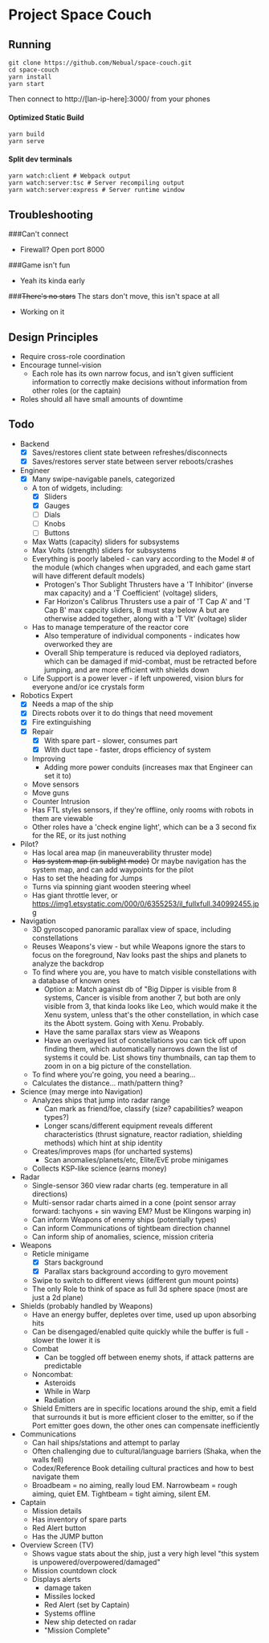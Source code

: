 # Project Space Couch

## Running

```
git clone https://github.com/Nebual/space-couch.git
cd space-couch
yarn install
yarn start
```
Then connect to http://[lan-ip-here]:3000/ from your phones

#### Optimized Static Build
```
yarn build
yarn serve
```

#### Split dev terminals
```
yarn watch:client # Webpack output
yarn watch:server:tsc # Server recompiling output
yarn watch:server:express # Server runtime window
```

## Troubleshooting

###Can't connect
* Firewall? Open port 8000

###Game isn't fun
* Yeah its kinda early

###~~There's no stars~~ The stars don't move, this isn't space at all
* Working on it

## Design Principles
* Require cross-role coordination
* Encourage tunnel-vision
  * Each role has its own narrow focus, and isn't given sufficient information to 
  correctly make decisions without information from other roles (or the captain)
* Roles should all have small amounts of downtime

## Todo
* Backend
  * [X] Saves/restores client state between refreshes/disconnects
  * [X] Saves/restores server state between server reboots/crashes
* Engineer
  * [X] Many swipe-navigable panels, categorized
  * A ton of widgets, including:
    * [X] Sliders
    * [X] Gauges
    * [ ] Dials
    * [ ] Knobs
    * [ ] Buttons
  * Max Watts (capacity) sliders for subsystems
  * Max Volts (strength) sliders for subsystems
  * Everything is poorly labeled - can vary according to the Model # of the module (which changes when upgraded, and each game start will have different default models)
    * Protogen's Thor Sublight Thrusters have a 'T Inhibitor' (inverse max capacity) and a 'T Coefficient' (voltage) sliders,
    * Far Horizon's Calibrus Thrusters use a pair of 'T Cap A' and 'T Cap B' max capcity sliders, B must stay below A but are otherwise added together, along with a 'T Vlt' (voltage) slider
  * Has to manage temperature of the reactor core
    * Also temperature of individual components - indicates how overworked they are
    * Overall Ship temperature is reduced via deployed radiators, 
    which can be damaged if mid-combat, must be retracted before jumping,
    and are more efficient with shields down
  * Life Support is a power lever - if left unpowered, vision blurs for everyone and/or ice crystals form
* Robotics Expert
  * [X] Needs a map of the ship
  * [X] Directs robots over it to do things that need movement
  * [X] Fire extinguishing
  * [X] Repair
    * [X] With spare part - slower, consumes part
    * [X] With duct tape - faster, drops efficiency of system
  * Improving
    * Adding more power conduits (increases max that Engineer can set it to)
  * Move sensors
  * Move guns
  * Counter Intrusion
  * Has FTL styles sensors, if they're offline, only rooms with robots in them are viewable
  * Other roles have a 'check engine light', which can be a 3 second fix for the RE, or its just nothing
* Pilot?
  * Has local area map (in maneuverability thruster mode)
  * ~~Has system map (in sublight mode)~~ 
  Or maybe navigation has the system map, and can add waypoints for the pilot
  * Has to set the heading for Jumps
  * Turns via spinning giant wooden steering wheel
  * Has giant throttle lever, or https://img1.etsystatic.com/000/0/6355253/il_fullxfull.340992455.jpg
* Navigation
  * 3D gyroscoped panoramic parallax view of space, including constellations
  * Reuses Weapons's view - but while Weapons ignore the stars to focus on the foreground,
  Nav looks past the ships and planets to analyze the backdrop
  * To find where you are, you have to match visible constellations 
  with a database of known ones
    * Option a: Match against db of "Big Dipper is visible from 8 systems, 
    Cancer is visible from another 7, but both are only visible from 3, 
    that kinda looks like Leo, which would make it the Xenu system, unless
    that's the other constellation, in which case its the Abott system.
    Going with Xenu. Probably.
    * Have the same parallax stars view as Weapons
    * Have an overlayed list of constellations you can tick off upon finding them,
    which automatically narrows down the list of systems it could be. 
    List shows tiny thumbnails, can tap them to zoom in on a big picture of the constellation.
  * To find where you're going, you need a bearing...
  * Calculates the distance... math/pattern thing?
* Science (may merge into Navigation)
  * Analyzes ships that jump into radar range
    * Can mark as friend/foe, classify (size? capabilities? weapon types?)
    * Longer scans/different equipment reveals different characteristics (thrust signature, reactor radiation, shielding methods)
    which hint at ship identity
  * Creates/improves maps (for uncharted systems)
    * Scan anomalies/planets/etc, Elite/EvE probe minigames
  * Collects KSP-like science (earns money)
* Radar
  * Single-sensor 360 view radar charts (eg. temperature in all directions)
  * Multi-sensor radar charts aimed in a cone (point sensor array forward: tachyons + sin waving EM? Must be Klingons warping in)
  * Can inform Weapons of enemy ships (potentially types)
  * Can inform Communications of tightbeam direction channel
  * Can inform ship of anomalies, science, mission criteria
* Weapons
  * Reticle minigame
	  * [X] Stars background
	  * [X] Parallax stars background according to gyro movement
  * Swipe to switch to different views (different gun mount points)
  * The only Role to think of space as full 3d sphere space (most are just a 2d plane)
* Shields (probably handled by Weapons)
  * Have an energy buffer, depletes over time, used up upon absorbing hits
  * Can be disengaged/enabled quite quickly while the buffer is full - slower the lower it is
  * Combat
    * Can be toggled off between enemy shots, if attack patterns are predictable
  * Noncombat:
    * Asteroids
    * While in Warp
    * Radiation
  * Shield Emitters are in specific locations around the ship,
  emit a field that surrounds it but is more efficient closer to the emitter,
  so if the Port emitter goes down, the other ones can compensate inefficiently
* Communications
  * Can hail ships/stations and attempt to parlay
  * Often challenging due to cultural/language barriers (Shaka, when the walls fell)
  * Codex/Reference Book detailing cultural practices and how to best navigate them
  * Broadbeam = no aiming, really loud EM. Narrowbeam = rough aiming, quiet EM. Tightbeam = tight aiming, silent EM.
* Captain
  * Mission details
  * Has inventory of spare parts
  * Red Alert button
  * Has the JUMP button
* Overview Screen (TV)
  * Shows vague stats about the ship, just a very high level "this system is unpowered/overpowered/damaged"
  * Mission countdown clock
  * Displays alerts
    * damage taken
    * Missiles locked
    * Red Alert (set by Captain)
    * Systems offline
    * New ship detected on radar
    * "Mission Complete"
